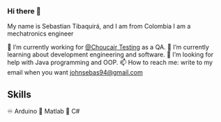 ### Hi there 👋

My name is Sebastian Tibaquirá, and I am from Colombia
I am a mechatronics engineer

🔭 I’m currently working for [@Choucair Testing](https://www.choucairtesting.com/) as a QA.
🌱 I’m currently learning about development engineering and software.
🤔 I’m looking for help with Java programming and OOP.
📫 How to reach me: write to my email when you want johnsebas94@gmail.com

## Skills
♾️  Arduino
📏  Matlab
 🧩 C#
<!--
**johnsebas94/johnsebas94** is a ✨ _special_ ✨ repository because its `README.md` (this file) appears on your GitHub profile.

Here are some ideas to get you started:

- 🔭 I’m currently working on ...
- 🌱 I’m currently learning ...
- 👯 I’m looking to collaborate on ...
- 🤔 I’m looking for help with ...
- 💬 Ask me about ...
- 📫 How to reach me: ...
- 😄 Pronouns: ...
- ⚡ Fun fact: ...
-->
